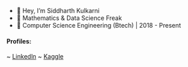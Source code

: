 - 👋 Hey, I’m Siddharth Kulkarni
- 📐 Mathematics & Data Science Freak
- 🏫 Computer Science Engineering (Btech) | 2018 - Present

#### Profiles:
  ~ [Linkedln](https://www.linkedin.com/in/siddharth-kulkarni-0296a01aa/)
  ~ [Kaggle](https://www.kaggle.com/mykeysid10)
